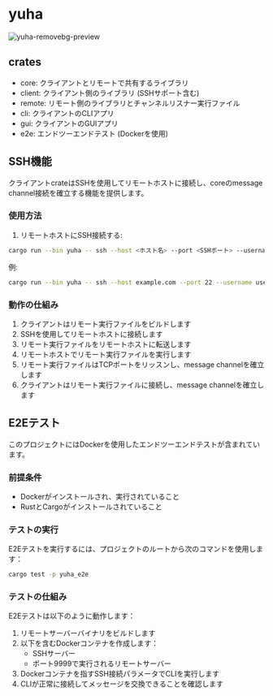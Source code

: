 # yuha
![yuha-removebg-preview](https://github.com/user-attachments/assets/eac30298-b8f3-4d6a-bf8c-a5a46e2ce5dd)

## crates

- core: クライアントとリモートで共有するライブラリ
- client: クライアント側のライブラリ (SSHサポート含む)
- remote: リモート側のライブラリとチャンネルリスナー実行ファイル
- cli: クライアントのCLIアプリ
- gui: クライアントのGUIアプリ
- e2e: エンドツーエンドテスト (Dockerを使用)

## SSH機能

クライアントcrateはSSHを使用してリモートホストに接続し、coreのmessage channel接続を確立する機能を提供します。

### 使用方法

1. リモートホストにSSH接続する:

```bash
cargo run --bin yuha -- ssh --host <ホスト名> --port <SSHポート> --username <ユーザー名> [--password <パスワード>] [--key-path <秘密鍵のパス>] [--message <送信メッセージ>]
```

例:
```bash
cargo run --bin yuha -- ssh --host example.com --port 22 --username user --password pass
```

### 動作の仕組み

1. クライアントはリモート実行ファイルをビルドします
2. SSHを使用してリモートホストに接続します
3. リモート実行ファイルをリモートホストに転送します
4. リモートホストでリモート実行ファイルを実行します
5. リモート実行ファイルはTCPポートをリッスンし、message channelを確立します
6. クライアントはリモート実行ファイルに接続し、message channelを確立します

## E2Eテスト

このプロジェクトにはDockerを使用したエンドツーエンドテストが含まれています。

### 前提条件

- Dockerがインストールされ、実行されていること
- RustとCargoがインストールされていること

### テストの実行

E2Eテストを実行するには、プロジェクトのルートから次のコマンドを使用します：

```bash
cargo test -p yuha_e2e
```

### テストの仕組み

E2Eテストは以下のように動作します：

1. リモートサーバーバイナリをビルドします
2. 以下を含むDockerコンテナを作成します：
   - SSHサーバー
   - ポート9999で実行されるリモートサーバー
3. Dockerコンテナを指すSSH接続パラメータでCLIを実行します
4. CLIが正常に接続してメッセージを交換できることを確認します
